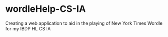 # wordleHelp-CS-IA
Creating a web application to aid in the playing of New York Times Wordle for my IBDP HL CS IA

